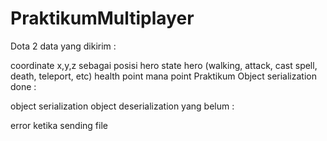 # PraktikumMultiplayer
Dota 2 data yang dikirim :

coordinate x,y,z sebagai posisi hero
state hero (walking, attack, cast spell, death, teleport, etc)
health point
mana point
Praktikum Object serialization done :

object serialization
object deserialization
yang belum :

error ketika sending file
